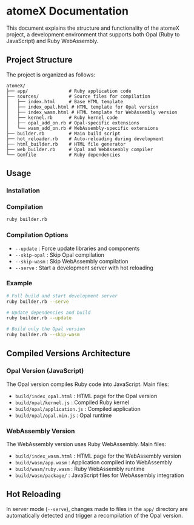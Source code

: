 
# atomeX Documentation

This document explains the structure and functionality of the atomeX project, a development environment that supports both Opal (Ruby to JavaScript) and Ruby WebAssembly.

## Project Structure

The project is organized as follows:

```
atomeX/
├── app/               # Ruby application code
├── sources/           # Source files for compilation
│   ├── index.html     # Base HTML template
│   ├── index_opal.html # HTML template for Opal version
│   ├── index_wasm.html # HTML template for WebAssembly version
│   ├── kernel.rb      # Ruby kernel code
│   ├── opal_add_on.rb # Opal-specific extensions
│   └── wasm_add_on.rb # WebAssembly-specific extensions
├── builder.rb         # Main build script
├── hot_reloader.rb    # Auto-reloading during development
├── html_builder.rb    # HTML file generator
├── web_builder.rb     # Opal and WebAssembly compiler
└── Gemfile            # Ruby dependencies
```

## Usage

### Installation


### Compilation

```bash
ruby builder.rb
```

### Compilation Options

- `--update` : Force update libraries and components
- `--skip-opal` : Skip Opal compilation
- `--skip-wasm` : Skip WebAssembly compilation
- `--serve` : Start a development server with hot reloading

### Example

```bash
# Full build and start development server
ruby builder.rb --serve

# Update dependencies and build
ruby builder.rb --update

# Build only the Opal version
ruby builder.rb --skip-wasm
```

## Compiled Versions Architecture

### Opal Version (JavaScript)

The Opal version compiles Ruby code into JavaScript. Main files:

- `build/index_opal.html` : HTML page for the Opal version
- `build/opal/kernel.js` : Compiled Ruby kernel
- `build/opal/application.js` : Compiled application
- `build/opal/opal.min.js` : Opal runtime

### WebAssembly Version

The WebAssembly version uses Ruby WebAssembly. Main files:

- `build/index_wasm.html` : HTML page for the WebAssembly version
- `build/wasm/app.wasm` : Application compiled into WebAssembly
- `build/wasm/ruby.wasm` : Ruby WebAssembly runtime
- `build/wasm/package/` : JavaScript files for WebAssembly integration

## Hot Reloading

In server mode (`--serve`), changes made to files in the `app/` directory are automatically detected and trigger a recompilation of the Opal version.
